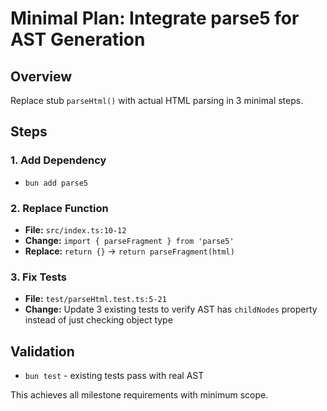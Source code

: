 # Minimal Plan: Integrate parse5 for AST Generation

## Overview

Replace stub `parseHtml()` with actual HTML parsing in 3 minimal steps.

## Steps

### 1. Add Dependency

- `bun add parse5`

### 2. Replace Function

- **File:** `src/index.ts:10-12`
- **Change:** `import { parseFragment } from 'parse5'`
- **Replace:** `return {}` → `return parseFragment(html)`

### 3. Fix Tests

- **File:** `test/parseHtml.test.ts:5-21`
- **Change:** Update 3 existing tests to verify AST has `childNodes` property instead of just checking object type

## Validation

- `bun test` - existing tests pass with real AST

This achieves all milestone requirements with minimum scope.
